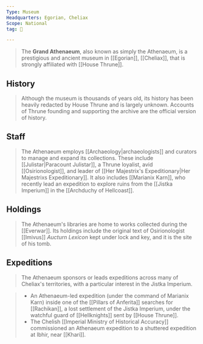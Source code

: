 ```yaml
---
Type: Museum
Headquarters: Egorian, Cheliax
Scope: National
tag: 👥

---
```


> The **Grand Athenaeum**, also known as simply the Athenaeum, is a prestigious and ancient museum in [[Egorian]], [[Cheliax]], that is strongly affiliated with [[House Thrune]].



## History

> Although the museum is thousands of years old, its history has been heavily redacted by House Thrune and is largely unknown. Accounts of Thrune founding and supporting the archive are the official version of history.


## Staff

> The Athenaeum employs [[Archaeology|archaeologists]] and curators to manage and expand its collections. These include [[Julistar|Paracount Julistar]], a Thrune loyalist, avid [[Osirionologist]], and leader of [[Her Majestrix's Expeditionary|Her Majestrixs Expeditionary]]. It also includes [[Marianix Karn]], who recently lead an expedition to explore ruins from the [[Jistka Imperium]] in the [[Archduchy of Hellcoast]].


## Holdings

> The Athenaeum's libraries are home to works collected during the [[Everwar]]. Its holdings include the original text of Osirionologist [[Imivus]] *Aucturn Lexicon* kept under lock and key, and it is the site of his tomb.


## Expeditions

> The Athenaeum sponsors or leads expeditions across many of Cheliax's territories, with a particular interest in the Jistka Imperium.

> - An Athenaeum-led expedition (under the command of Marianix Karn) inside one of the [[Pillars of Anferita]] searches for [[Rachikan]], a lost settlement of the Jistka Imperium, under the watchful guard of [[Hellknights]] sent by [[House Thrune]].
> - The Chelish [[Imperial Ministry of Historical Accuracy]] commissioned an Athenaeum expedition to a shuttered expedition at Ibhir, near [[Khari]].







